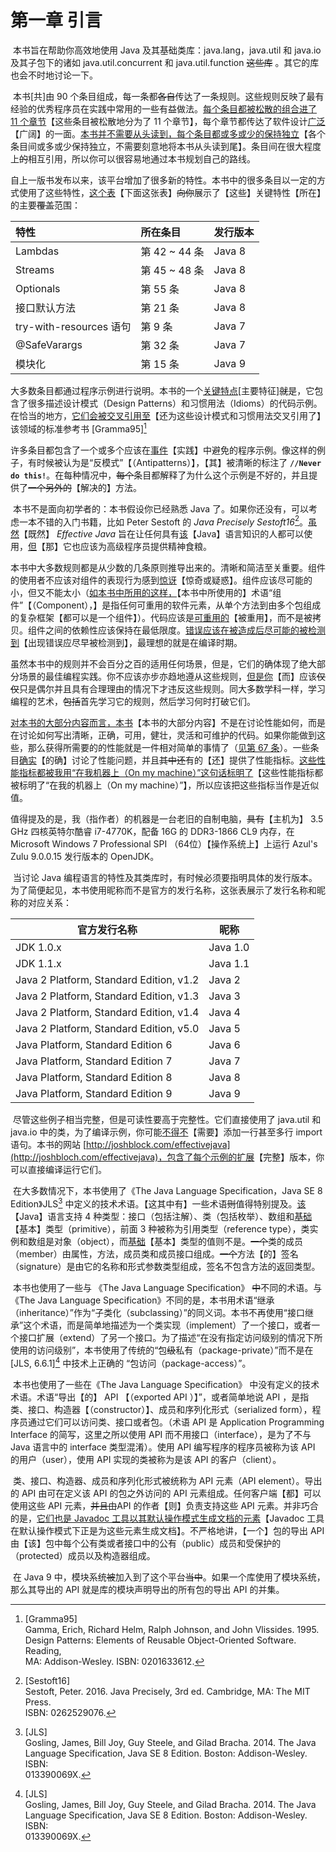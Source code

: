 # 第一章 引言

​	本书旨在帮助你高效地使用 Java 及其基础类库：java.lang，java.util 和 java.io 及其子包下的诸如 java.util.concurrent 和 java.util.function ~~这些库~~ 。其它的库也会不时地讨论一下。

​	本书[共]由 90 个条目组成，每一条都~~各自~~传达了一条规则。这些规则反映了最有经验的优秀程序员在实践中常用的一些有益做法。<u>每个条目都被松散的组合进了 11 个章节</u>【这些条目被松散地分为了 11 个章节】，每个章节都传达了软件设计<u>广泛</u>【广阔】的一面。<u>本书并不需要从头读到，每个条目都或多或少的保持独立</u>【各个条目间或多或少保持独立，不需要刻意地将本书从头读到尾】。条目间在很大程度上~~的~~相互引用，所以你可以很容易地通过本书规划自己的路线。

​	自上一版书发布以来，该平台增加了很多新的特性。本书中的很多条目以一定的方式使用了这些特性，<u>这个表</u>【下面这张表】~~向你~~展示了【这些】关键特性【所在】的主要~~覆盖~~范围：

| 特性                    | 所在条目      | 发行版本 |
| :---------------------- | :------------ | -------- |
| Lambdas                 | 第 42 ~ 44 条 | Java 8   |
| Streams                 | 第 45 ~ 48 条 | Java 8   |
| Optionals               | 第 55 条      | Java 8   |
| 接口默认方法            | 第 21 条      | Java 8   |
| try-with-resources 语句 | 第 9 条       | Java 7   |
| @SafeVarargs            | 第 32 条      | Java 7   |
| 模块化                  | 第 15 条      | Java 9   |

​	大多数条目都通过程序示例进行说明。本书的一个<u>关键特点</u>[主要特征]~~就~~是，它包含了很多描述设计模式（Design Patterns）和习惯用法（Idioms）的代码示例。在恰当的地方，<u>它们会被交叉引用至</u>【还为这些设计模式和习惯用法交叉引用了】该领域的标准参考书 \[Gramma95\][^1] 

​	许多条目都包含了一个或多个应该在<u>事件</u>【实践】中避免的程序示例。像这样的例子，有时候被认为是“反模式”【（Antipatterns）】，【其】被清晰的标注了 **`//Never do this!`**。在每种情况中，~~每个~~条目都解释了为什么这个示例是不好的，并且提供了~~一个另外的~~【解决的】方法。

​	本书不是面向初学者的：本书假设你已经熟悉 Java 了。如果你还没有，可以考虑一本不错的入门书籍，比如 Peter Sestoft 的 *Java Precisely Sestoft16*[^2]。<u>虽然</u>【既然】 *Effective Java* 旨在让任何具有<u>该</u>【Java】语言知识的人都可以使用，<u>但</u>【那】它也应该为高级程序员提供精神食粮。

​	本书中大多数规则都是从少数的几条原则推导出来的。清晰和简洁至关重要。组件的使用者不应该对组件的表现行为感到<u>惊讶</u>【惊奇或疑惑】。组件应该尽可能的小，但又不能太小（<u>如本书中所用的这样，</u>【本书中所使用的】术语“组件”【（Component），】是指任何可重用的软件元素，从单个方法到由多个包组成的复杂框架【都可以是一个组件】）。代码应该是<u>可重用的</u>【被重用】，而不是被拷贝。组件之间的依赖性应该保持在最低限度。<u>错误应该在被造成后尽可能的被检测到</u>【出现错误应尽早被检测到】，最理想的就是在编译时期。

​	虽然本书中的规则并不会百分之百的适用任何场景，但是，它们的确体现了绝大部分场景的最佳编程实践。你不应该亦步亦趋地遵从这些规则，<u>但是你</u>【而】应该~~仅仅~~只是偶尔并且具有合理理由的情况下才违反这些规则。同大多数学科一样，学习编程的艺术，~~包括~~首先学习它的规则，然后学习何时打破它们。

​	<u>对本书的大部分内容而言，本书</u>【本书的大部分内容】不是在讨论性能如何，而是在讨论如何写出清晰，正确，可用，健壮，灵活和可维护的代码。如果你能做到这些，那么获得所需要的的性能就是一件相对简单的事情了（[见第 67 条][item67]）。一些条目<u>确实</u>【的确】讨论了性能问题，并且~~其中还~~有的【还】提供了性能指标。<u>这些性能指标都被我用“在我机器上（On my machine）”这句话标明了</u>【这些性能指标都被标明了“在我的机器上（On my machine）”】，所以应该把这些指标当作是近似值。

​	值得提及的是，我（指作者）的机器是一台老旧的自制电脑，~~具有~~【主机为】 3.5 GHz 四核英特尔酷睿 i7-4770K，配备 16G 的 DDR3-1866 CL9 内存，在 Microsoft Windows 7 Professional SPI （64位）【操作系统上】上运行 Azul's Zulu 9.0.0.15 发行版本的 OpenJDK。

​	当讨论 Java 编程语言的特性及其类库时，有时候必须要指明具体的发行版本。为了简便起见，本书使用昵称而不是官方的发行名称，这张表展示了发行名称和昵称的对应关系：

| 官方发行名称 | 昵称 |
|---|---|
|JDK 1.0.x |Java 1.0|
|JDK 1.1.x |Java 1.1|
|Java 2 Platform, Standard Edition, v1.2 |Java 2|
|Java 2 Platform, Standard Edition, v1.3 |Java 3|
|Java 2 Platform, Standard Edition, v1.4 |Java 4|
|Java 2 Platform, Standard Edition, v5.0 |Java 5|
|Java Platform, Standard Edition 6 |Java 6|
|Java Platform, Standard Edition 7 |Java 7|
|Java Platform, Standard Edition 8 |Java 8|
|Java Platform, Standard Edition 9 |Java 9|

​	尽管这些例子相当完整，但是可读性要高于完整性。它们直接使用了 java.util 和 java.io 中的类，为了编译示例，你可能<u>不得不</u>【需要】添加一行甚至多行 import 语句。本书的网站 [http://joshblock.com/effectivejava](http://joshbloch.com/effectivejava)，包含了每个示例的<u>扩展</u>【完整】版本，你可以直接编译运行它们。

​	在大多数情况下，本书使用了《The Java Language Specification，Java SE 8 Edition》JLS[^3] 中定义的技术术语。【这其中有】一些术语~~则~~值得特别提及。<u>该</u>【Java】语言支持 4 种类型：接口（包括注解）、类（包括枚举）、数组和<u>基础</u>【基本】类型（primitive），前面 3 种被称为引用类型（reference type），类实例和数组是对象（object），而<u>基础</u>【基本】类型的值则不是。~~一个~~类的成员（member）由属性，方法，成员类和成员接口组成。~~一个~~方法【的】签名（signature）是由它的名称和形式参数类型组成，签名不包含方法的返回类型。

​	本书也使用了一些与 《The Java Language Specification》 ~~中~~不同的术语。与 《The Java Language Specification》不同的是，本书用术语“继承（inheritance）”作为“子类化（subclassing）”的同义词。本书不再使用“接口继承”这个术语，而是简单地描述为一个类实现（implement）了一个接口，或者一个接口扩展（extend）了另一个接口。为了描述“在没有指定访问级别的情况下所使用的访问级别”，本书使用了传统的“包~~级~~私有（package-private）”而不是在 \[JLS, 6.6.1\][^3] 中技术上正确的 “包访问（package-access）”。

​	本书也使用了一些在《The Java Language Specification》 中没有定义的技术术语。术语“导出【的】 API 【（exported API    ）】”，或者简单地说 API ，是指类、接口、构造器【（constructor）】、成员和序列化形式（serialized form），程序员通过它们可以访问类、接口或者包。（术语 API 是 Application Programming Interface 的简写，这里之所以使用 API 而不用接口（interface），是为了不与 Java 语言中的 interface 类型混淆）。使用 API 编写程序的程序员被称为该 API 的用户（user），使用 API 实现的类被称为是该 API 的客户（client）。

​	类、接口、构造器、成员和序列化形式被统称为 API 元素（API element）。导出的 API 由可在定义该 API 的包之外访问的 API 元素组成。任何客户端【都】可以使用这些 API 元素，~~并且由~~API 的作者【则】负责支持这些 API 元素。并非巧合的是，<u>它们也是 Javadoc 工具以其默认操作模式生成文档的元素</u>【Javadoc 工具在默认操作模式下正是为这些元素生成文档】。不严格地讲，【一个】包的导出 API 由【该】包中每个公有类或者接口中的公有（public）成员和受保护的（protected）成员以及构造器组成。

​	在 Java 9 中，模块系统~~被~~加入到了这个平台~~当中~~。如果一个库使用了模块系统，那么其导出的 API 就是库的模块声明导出的所有包的导出 API 的并集。

[^1]: [Gramma95] <br/>Gamma, Erich, Richard Helm, Ralph Johnson, and John Vlissides. 1995.<br/>Design Patterns: Elements of Reusable Object-Oriented Software. Reading,<br/>MA: Addison-Wesley. ISBN: 0201633612.

[^2]: [Sestoft16] <br/>Sestoft, Peter. 2016. Java Precisely, 3rd ed. Cambridge, MA: The MIT Press.<br/>ISBN: 0262529076.

[^3]: [JLS]<br/>Gosling, James, Bill Joy, Guy Steele, and Gilad Bracha. 2014. The Java<br/>Language Specification, Java SE 8 Edition. Boston: Addison-Wesley. ISBN:<br/>013390069X.

[item67]: url-for-item-67 "在未来填入第67条的url，不然无法跳转到指定网页"